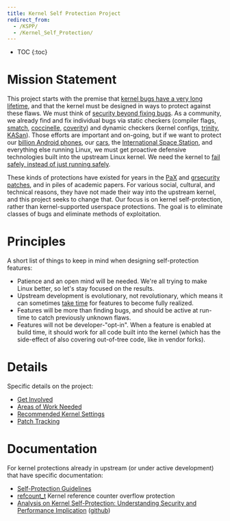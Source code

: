 ```yaml
---
title: Kernel Self Protection Project
redirect_from:
  - /KSPP/
  - /Kernel_Self_Protection/
---
```


* TOC
{:toc}

# Mission Statement

This project starts with the premise that [kernel bugs have a very long
lifetime](https://lwn.net/Articles/410606/), and that the kernel must be
designed in ways to protect against these flaws. We must think of
[security beyond fixing bugs](http://lwn.net/Articles/662219/). As a
community, we already find and fix individual bugs via static checkers
(compiler flags, [smatch](http://smatch.sourceforge.net/),
[coccinelle](http://coccinelle.lip6.fr/),
[coverity](https://scan.coverity.com/projects/linux?tab=overview)) and
dynamic checkers (kernel configs,
[trinity](http://codemonkey.org.uk/projects/trinity/),
[KASan](https://www.kernel.org/doc/Documentation/kasan.txt)). Those
efforts are important and on-going, but if we want to protect our
[billion Android
phones](http://www.techspot.com/news/57228-google-shows-off-new-version-of-android-announces-1-billion-active-monthly-users.html),
our
[cars](http://www.zdnet.com/article/2014-the-year-of-the-linux-car/),
the [International Space
Station](https://training.linuxfoundation.org/why-our-linux-training/training-reviews/linux-foundation-training-prepares-the-international-space-station-for-linux-migration),
and everything else running Linux, we must get proactive defensive
technologies built into the upstream Linux kernel. We need the kernel to
[fail safely, instead of just running
safely](http://kernsec.org/files/lss2015/giant-bags-of-mostly-water.pdf).

These kinds of protections have existed for years in the
[PaX](https://pax.grsecurity.net/) and
[grsecurity](https://grsecurity.net/features.php)
[patches](https://github.com/linux-scraping/linux-grsecurity), and in
piles of academic papers. For various social, cultural, and technical
reasons, they have not made their way into the upstream kernel, and this
project seeks to change that. Our focus is on kernel self-protection,
rather than kernel-supported userspace protections. The goal is to
eliminate classes of bugs and eliminate methods of exploitation.

# Principles

A short list of things to keep in mind when designing self-protection
features:

  - Patience and an open mind will be needed. We're all trying to make
    Linux better, so let's stay focused on the results.
  - Upstream development is evolutionary, not revolutionary, which means
    it can sometimes [take
    time](https://ieeexplore.ieee.org/abstract/document/6624016) for
    features to become fully realized.
  - Features will be more than finding bugs, and should be active at
    run-time to catch previously unknown flaws.
  - Features will not be developer-"opt-in". When a feature is enabled
    at build time, it should work for all code built into the kernel
    (which has the side-effect of also covering out-of-tree code, like
    in vendor forks).

# Details

Specific details on the project:

  - [Get Involved](Get_Involved)
  - [Areas of Work Needed](Work)
  - [Recommended Kernel Settings](Recommended_Settings)
  - [Patch Tracking](Patch_Tracking)

# Documentation

For kernel protections already in upstream (or under active development)
that have specific documentation:

  - [Self-Protection
    Guidelines](https://www.kernel.org/doc/html/latest/security/self-protection.html)
  - [refcount_t](Kernel_Protections/refcount_t) Kernel
    reference counter overflow protection
  - [Analysis on Kernel Self-Protection: Understanding Security and
    Performance Implication](https://samsung.github.io/kspp-study/)
    ([github](https://github.com/Samsung/kspp-study))
